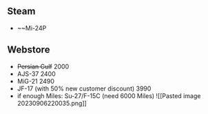 ## Steam
- ~~Mi-24P
## Webstore
- ~~Persian Gulf~~ 2000
- AJS-37 2400
- MiG-21 2490
- JF-17 (with 50% new customer discount) 3990
- if enough Miles: Su-27/F-15C (need 6000 Miles)
![[Pasted image 20230906220035.png]]